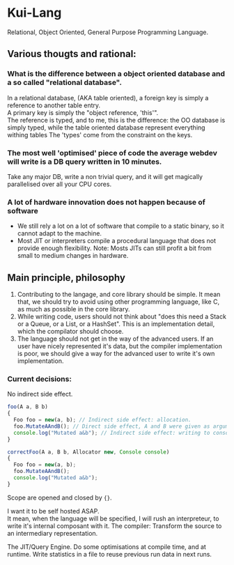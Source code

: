 # Kui-Lang

Relational, Object Oriented, General Purpose Programming Language.

## Various thougts and rational:

### What is the difference between a object oriented database and a so called "relational database".
In a relational database, (AKA table oriented), a foreign key is simply a reference to another table entry.  
A primary key is simply the "object reference, 'this'".  
The reference is typed, and to me, this is the difference: the OO database is simply typed, while the table oriented database represent everything withing tables
The 'types' come from the constraint on the keys.  

### The most well 'optimised' piece of code the average webdev will write is a DB query written in 10 minutes.  
Take any major DB, write a non trivial query, and it will get magically parallelised over all your CPU cores.

### A lot of hardware innovation does not happen because of software
- We still rely a lot on a lot of software that compile to a static binary, so it cannot adapt to the machine.
- Most JIT or interpreters compile a procedural language that does not provide enough flexibility.
Note: Mosts JITs can still profit a bit from small to medium changes in hardware.

## Main principle, philosophy

1. Contributing to the langage, and core library should be simple. It mean that, we should try to avoid using other programming language, like C, as much as possible in the core library.
2. While writing code, users should not think about "does this need a Stack or a Queue, or a List, or a HashSet". This is an implementation detail, which the compilator should choose.
3. The language should not get in the way of the advanced users. If an user have nicely represented it's data, but the compiler implementation is poor, we should give a way for the advanced user to write it's own implementation.


### Current decisions:

No indirect side effect.
```js
foo(A a, B b)
{
  Foo foo = new(a, b); // Indirect side effect: allocation.
  foo.MutateAAndB(); // Direct side effect, A and B were given as argument to Foo constructor.
  console.log("Mutated a&b"); // Indirect side effect: writing to console.
}

correctFoo(A a, B b, Allocator new, Console console)
{
  Foo foo = new(a, b);
  foo.MutateAAndB();
  console.log("Mutated a&b");
}
```

Scope are opened and closed by `{}`.

I want it to be self hosted ASAP.  
It mean, when the language will be specified, I will rush an interpreteur, to write it's internal composant with it.
The compiler: 
Transform the source to an intermediary representation.

The JIT/Query Engine.
Do some optimisations at compile time, and at runtime. Write statistics in a file to reuse previous run data in next runs. 
